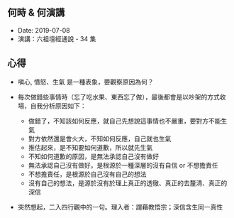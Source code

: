 ## 何時 & 何演講 
  * Date: 2019-07-08 
  * 演講：六祖壇經通說 - 34 集 

## 心得
  * 嗔心, 憤怒、生氣 是一種表象，要觀察原因為何？
  * 每次做錯些事情時（忘了吃水果、東西忘了做），最後都會是以吵架的方式收場，自我分析原因如下：
    * 做錯了，不知該如何反應，就自己先想說這事情也不嚴重，要對方不能生氣
    * 對方依然還是會火大，不知如何反應，自己就也生氣
    * 推估起來，是不知要如何道歉，所以就先生氣
    * 不知如何道歉的原因，是無法承認自己沒有做好
    * 無法承認自己沒有做好，是根源於一種深層的沒有自信 or 不想擔責任
    * 不想擔責任，是根源於自己沒有自己的想法
    * 沒有自己的想法，是源於沒有於理上真正的透徹、真正的去釐清、真正的深信

  * 突然想起，二入四行觀中的一句。理入者：謂藉教悟宗；深信含生同一真性
    

